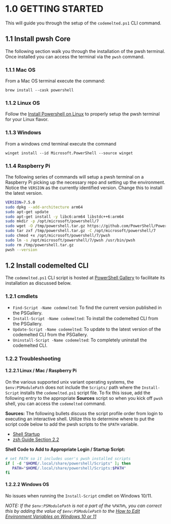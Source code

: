 # 1.0 GETTING STARTED

This will guide you through the setup of the `codemelted.ps1` CLI command.

## 1.1 Install pwsh Core

The following section walk you through the installation of the pwsh terminal. Once installed you can access the terminal via the `pwsh` command.

### 1.1.1 Mac OS

From a Mac OS terminal execute the command:

```
brew install --cask powershell
```

### 1.1.2 Linux OS

Follow the <a target="_blank" href="https://learn.microsoft.com/en-us/powershell/scripting/install/installing-powershell-on-linux">Install Powershell on Linux</a> to properly setup the pwsh terminal for your Linux flavor.

### 1.1.3 Windows

From a windows cmd terminal execute the command

```
winget install --id Microsoft.PowerShell --source winget
```

### 1.1.4 Raspberry Pi

The following series of commands will setup a pwsh terminal on a Raspberry Pi picking up the necessary repo and setting up the environment. Notice the `VERSION` as the currently identified version. Change this to install the latest version.

```sh
VERSION=7.5.0
sudo dpkg --add-architecture arm64
sudo apt-get update
sudo apt-get install -y libc6:arm64 libstdc++6:arm64
sudo mkdir -p /opt/microsoft/powershell/7
sudo wget -O /tmp/powershell.tar.gz https://github.com/PowerShell/PowerShell/releases/download/v${VERSION}/powershell-$VERSION}-linux-arm64.tar.gz
sudo tar zxf /tmp/powershell.tar.gz -C /opt/microsoft/powershell/7
sudo chmod +x /opt/microsoft/powershell/7/pwsh
sudo ln -s /opt/microsoft/powershell/7/pwsh /usr/bin/pwsh
sudo rm /tmp/powershell.tar.gz
pwsh --version
```
## 1.2 Install codemelted CLI

The `codemelted.ps1` CLI script is hosted at [PowerShell Gallery](https://www.powershellgallery.com/packages/codemelted/0.5.3) to facilitate its installation as discussed below.

### 1.2.1 cmdlets

- `Find-Script -Name codemelted`: To find the current version published in the PSGallery.
- `Install-Script -Name codemelted`: To install the codemelted CLI from the PSGallery.
- `Update-Script -Name codemelted`: To update to the latest version of the codemelted CLI from the PSGallery.
- `Uninstall-Script -Name codemelted`: To completely uninstall the codemelted CLI.

### 1.2.2 Troubleshooting

#### 1.2.2.1 Linux / Mac / Raspberry Pi

On the various supported unix variant operating systems, the `$env:PSModulePath` does not include the `Scripts/` path where the `Install-Script` installs the `codemelted.ps1` script file. To fix this issue, add the following entry to the appropriate **Sources** script so when you kick off `pwsh` shell, you can access the `codemelted` command.

**Sources:** The following bullets discuss the script profile order from login to executing an interactive shell. Utilize this to determine where to put the script code below to add the pwsh scripts to the `$PATH` variable.

- [Shell Startup](https://docs.nersc.gov/environment/shell_startup/)
- [zsh Guide Section 2.2](https://zsh.sourceforge.io/Guide/zshguide02.html)

**Shell Code to Add to Appropriate Login / Startup Script:**

```sh
# set PATH so it includes user's pwsh installed scripts
if [ -d "$HOME/.local/share/powershell/Scripts" ]; then
   PATH="$HOME/.local/share/powershell/Scripts:$PATH"
fi
```

#### 1.2.2.2 Windows OS

No issues when running the `Install-Script` cmdlet on Windows 10/11.

*NOTE: If the `$env:PSModulePath` is not a part of the `%PATH%`, you can correct this by adding the value of `$env:PSModulePath` to the [How to Edit Environment Variables on Windows 10 or 11](https://www.howtogeek.com/787217/how-to-edit-environment-variables-on-windows-10-or-11/)*
